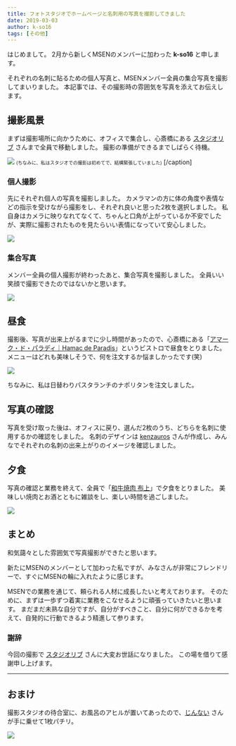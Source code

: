 ```yaml
---
title: フォトスタジオでホームページと名刺用の写真を撮影してきました
date: 2019-03-03
author: k-so16
tags: [その他]
---
```


はじめまして。
2月から新しくMSENのメンバーに加わった **k-so16** と申します。

それぞれの名刺に貼るための個人写真と、MSENメンバー全員の集合写真を撮影してまいりました。
本記事では、その撮影時の雰囲気を写真を添えてお伝えします。

## 撮影風景
まずは撮影場所に向かうために、オフィスで集合し、心斎橋にある [スタジオリブ](https://www.studio-lib.com/) さんまで全員で移動しました。
撮影の準備ができるまでしばらく待機。

![](images/photo-studio-1.jpg)
<span style="font-size: 75%;">(ちなみに、私はスタジオでの撮影は初めてで、結構緊張していました)</span>
[/caption]

### 個人撮影
先にそれぞれ個人の写真を撮影しました。
カメラマンの方に体の角度や表情などの指示を受けながら撮影をし、それぞれ良いと思った2枚を選択しました。
私自身はカメラに映りなれてなくて、ちゃんと口角が上がっているか不安でしたが、実際に撮影されたものを見たらいい表情になっていて安心しました。

![](images/photo-studio-2.jpg)

### 集合写真
メンバー全員の個人撮影が終わったあと、集合写真を撮影しました。
全員いい笑顔で撮影できたのではないかと思います。

![](images/photo-studio-3.jpg)

## 昼食
撮影後、写真が出来上がるまでに少し時間があったので、心斎橋にある「[アマーク・ド・パラディ｜Hamac de Paradis](https://www.hamac-de-paradis.jp/)」というビストロで昼食をとりました。
メニューはどれも美味しそうで、何を注文するか悩ましかったです(笑)

![](images/photo-studio-4.jpg)

ちなみに、私は日替わりパスタランチのナポリタンを注文しました。

## 写真の確認
写真を受け取った後は、オフィスに戻り、選んだ2枚のうち、どちらを名刺に使用するかの確認をしました。
名刺のデザインは [kenzauros](/category/articles-kenken-wrote/) さんが作成し、みんなでそれぞれの名刺の出来上がりのイメージを確認しました。

## 夕食
写真の確認と業務を終えて、全員で「[和牛焼肉 布上](http://nunogami.jp/)」で夕食をとりました。
美味しい焼肉とお酒とともに雑談をし、楽しい時間を過ごしました。

![](images/photo-studio-5.jpg)

## まとめ

和気藹々とした雰囲気で写真撮影ができたと思います。

新たにMSENのメンバーとして加わった私ですが、みなさんが非常にフレンドリーで、すぐにMSENの輪に入れたように感じます。

MSENでの業務を通じて、頼られる人材に成長したいと考えております。
そのために、まずは一歩ずつ着実に業務をこなせるように頑張っていきたいと思います。
まだまだ未熟な自分ですが、自分がすべきこと、自分に何ができるかを考えて、自発的に行動できるよう精進して参ります。

### 謝辞
今回の撮影で [スタジオリブ](https://www.studio-lib.com/) さんに大変お世話になりました。
この場を借りて感謝申し上げます。

---

## おまけ
撮影スタジオの待合室に、お風呂のアヒルが置いてあったので、[じんない](/category/articles-jinnai-wrote/) さんが手に乗せて1枚パチリ。

![](images/photo-studio-6.jpg)